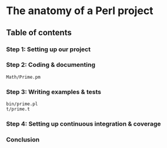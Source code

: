 # The anatomy of a Perl project

## Table of contents

### Step 1: Setting up our project

### Step 2: Coding & documenting
    Math/Prime.pm

### Step 3: Writing examples & tests
    bin/prime.pl
    t/prime.t

### Step 4: Setting up continuous integration & coverage

### Conclusion




